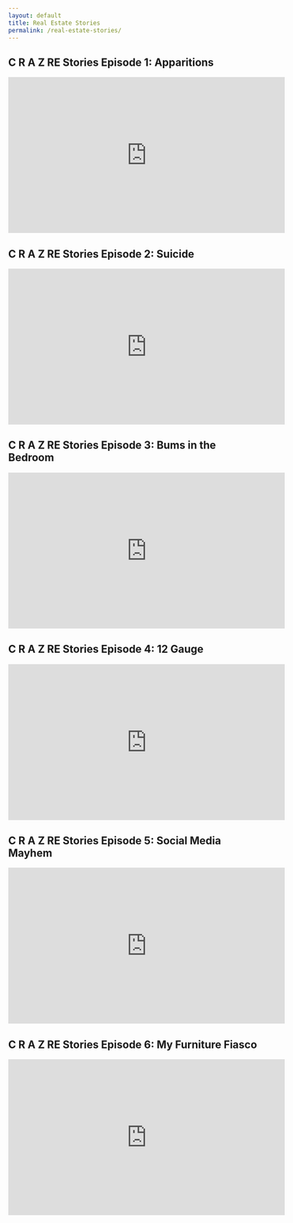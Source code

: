 ```yaml
---
layout: default
title: Real Estate Stories
permalink: /real-estate-stories/
---
```


## C R A Z RE Stories Episode 1: Apparitions

<iframe width="560" height="315" src="https://www.youtube.com/embed/OtbfGEmX94Q" frameborder="0" allow="accelerometer; autoplay; encrypted-media; gyroscope; picture-in-picture" allowfullscreen=""></iframe>

## C R A Z RE Stories Episode 2: Suicide

<iframe width="560" height="315" src="https://www.youtube.com/embed/FPvvlbV6yQQ" frameborder="0" allow="accelerometer; autoplay; encrypted-media; gyroscope; picture-in-picture" allowfullscreen></iframe>

## C R A Z RE Stories Episode 3: Bums in the Bedroom

<iframe width="560" height="315" src="https://www.youtube.com/embed/w440vWP7MQE" frameborder="0" allow="accelerometer; autoplay; encrypted-media; gyroscope; picture-in-picture" allowfullscreen></iframe>

## C R A Z RE Stories Episode 4: 12 Gauge

<iframe width="560" height="315" src="https://www.youtube.com/embed/t4-6bQMblqs" frameborder="0" allow="accelerometer; autoplay; encrypted-media; gyroscope; picture-in-picture" allowfullscreen></iframe>

## C R A Z RE Stories Episode 5: Social Media Mayhem

<iframe width="560" height="315" src="https://www.youtube.com/embed/Y7Bq7hnEe1I" frameborder="0" allow="accelerometer; autoplay; encrypted-media; gyroscope; picture-in-picture" allowfullscreen></iframe>

## C R A Z RE Stories Episode 6: My Furniture Fiasco

<iframe width="560" height="315" src="https://www.youtube.com/embed/hNSxr2zKyUQ" frameborder="0" allow="accelerometer; autoplay; encrypted-media; gyroscope; picture-in-picture" allowfullscreen></iframe>